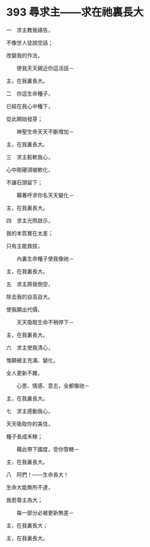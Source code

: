 # 393 尋求主——求在祂裏長大

一　求主教我禱告，

不像世人徒說空話；

改變我的作法，

　　使我天天親近你這活話－

主，在我裏長大。

二　你這生命種子，

已經在我心中種下，

從此開始發芽；

　　神聖生命天天不斷增加－

主，在我裏長大。

三　求主鬆軟我心，

心中剛硬須被軟化，

不讓石頭留下；

　　藉著呼求你名天天變化－

主，在我裏長大。

四　求主光照啟示，

我的本質實在太差；

只有主能救拔，

　　內裏生命種子使我像祂－

主，在我裏長大。

五　求主將我倒空，

除去我的自高自大。

使我願出代價，

　　天天吸取生命不稍停下－

主，在我裏長大。

六　求主使我清心，

惟願被主充滿、變化，

全人更新不雜，

　　心思、情感、意志，全都像祂－

主，在我裏長大。

七　求主感動我心，

天天吸取你的美佳，

種子長成禾稼；

　　藉此帶下國度，受你管轄－

主，在我裏長大。

八　阿們！——生命長大！

生命大能無所不達，

我若尊主為大；

　　每一部分必被更新無差－

主，在我裏長大；

主，在我裏長大。


